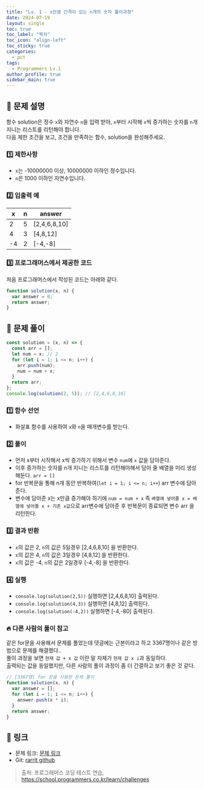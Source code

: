 ```yaml
---
title: "Lv. 1 - x만큼 간격이 있는 n개의 숫자 풀이과정"
date: 2024-07-19
layout: single
toc: true
toc_label: "목차"
toc_icon: "align-left"
toc_sticky: true
categories:
  - pct
tags:
  - Programmers Lv.1
author_profile: true
sidebar_main: true
---
```


## :ledger: 문제 설명

함수 solution은 정수 `x`와 자연수 `n`을 입력 받아, `x`부터 시작해 `x`씩 증가하는 숫자를 `n`개 지니는 리스트를 리턴해야 합니다. <br/>
다음 제한 조건을 보고, 조건을 만족하는 함수, solution을 완성해주세요.

### :one: 제한사항

- `x`는 -10000000 이상, 10000000 이하인 정수입니다.
- `n`은 1000 이하인 자연수입니다.

### :two: 입출력 예

| x   | n   | answer       |
| --- | --- | ------------ |
| 2   | 5   | [2,4,6,8,10] |
| 4   | 3   | [4,8,12]     |
| -4  | 2   | [-4,-8]      |

### :three: 프로그래머스에서 제공한 코드

처음 프로그래머스에서 작성된 코드는 아래와 같다.

```javascript
function solution(x, n) {
  var answer = 0;
  return answer;
}
```

## :ledger: 문제 풀이

```javascript
const solution = (x, n) => {
  const arr = [];
  let num = x; // 2
  for (let i = 1; i <= n; i++) {
    arr.push(num);
    num = num + x;
  }
  return arr;
};
console.log(solution(2, 5)); // [2,4,6,8,10]
```

### :one: 함수 선언

- 화살표 함수를 사용하여 `x`와 `n`을 매개변수를 받는다.

### :two: 풀이

- 먼저 x부터 시작해서 x씩 증가하기 위해서 변수 `num`에 `x` 값을 담아준다.
- 이후 증가하는 숫자를 n개 지니는 리스트를 리턴해야해서 담아 줄 배열을 미리 생성해둔다. `arr = []`
- for 반복문을 통해 n개 동안 반복하여(`let i = 1; i <= n; i++`) arr 변수에 담아준다.
- 변수에 담아준 x는 x만큼 증가해야 하기에 `num = num + x` 즉 `배열에 넣어줄 x = 배열에 넣어줄 x + 기존 x값`으로 arr변수에 담아준 후 반복문이 종료되면 변수 arr 을 리턴한다.

### :three: 결과 반환

- `x`의 값은 2, `n`의 값은 5일경우 [2,4,6,8,10] 을 반환한다.
- `x`의 값은 4, `n`의 값은 3일경우 [4,8,12] 을 반환한다.
- `x`의 값은 -4, `n`의 값은 2일경우 [-4,-8] 을 반환한다.

### :four: 실행

- `console.log(solution(2,5))` 실행하면 [2,4,6,8,10] 출력된다.
- `console.log(solution(4,3))` 실행하면 [4,8,12] 출력된다.
- `console.log(solution(-4,2))` 실행하면 [-4,-80] 출력된다.

### :fire: 다른 사람의 풀이 참고

같은 for문을 사용해서 문제를 풀었는데 댓글에는 근본이라고 하고 3367명이나 같은 방법으로 문제를 해결했다..<br/>
풀이 과정을 보면 `현재 값 + x 값` 이란 말 자체가 `현재 값 x i`과 동일하다. <br/>
출력되는 값을 동일했지만, 다른 사람의 풀이 과정이 좀 더 간결하고 보기 좋은 것 같다.<br/>

```javascript
// [3367명] for 문을 사용한 문제 풀이
function solution(x, n) {
  var answer = [];
  for (let i = 1; i <= n; i++) {
    answer.push(x * i);
  }
  return answer;
}
```

## :link: 링크

- 문제 링크: [문제 링크](https://school.programmers.co.kr/learn/courses/30/lessons/12954)
- Git: [rarrit github](https://github.com/rarrit/programmers-coding-test/tree/main/%ED%94%84%EB%A1%9C%EA%B7%B8%EB%9E%98%EB%A8%B8%EC%8A%A4/1/12954.%E2%80%85x%EB%A7%8C%ED%81%BC%E2%80%85%EA%B0%84%EA%B2%A9%EC%9D%B4%E2%80%85%EC%9E%88%EB%8A%94%E2%80%85n%EA%B0%9C%EC%9D%98%E2%80%85%EC%88%AB%EC%9E%90)

> 출처: 프로그래머스 코딩 테스트 연습, https://school.programmers.co.kr/learn/challenges
